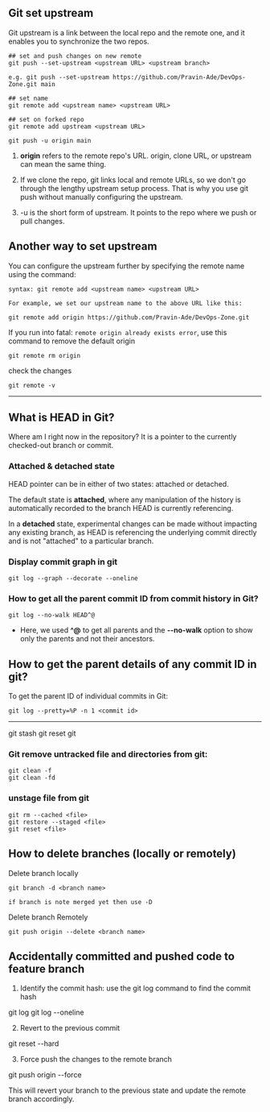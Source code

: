 ## Git set upstream
Git upstream is a link between the local repo and the remote one, and it enables you to synchronize the two repos.

    ## set and push changes on new remote
    git push --set-upstream <upstream URL> <upstream branch>

    e.g. git push --set-upstream https://github.com/Pravin-Ade/DevOps-Zone.git main

    ## set name
    git remote add <upstream name> <upstream URL>

    ## set on forked repo
    git remote add upstream <upstream URL>
    
``git push -u origin main``

1. **origin** refers to the remote repo's URL. origin, clone URL, or upstream can mean the same thing.

2. If we clone the repo, git links local and remote URLs, so we don't go through the lengthy upstream setup process. That is why you use git push without manually configuring the upstream.

3. -u is the short form of upstream. It points to the repo where we push or pull changes.

## Another way to set upstream
You can configure the upstream further by specifying the remote name using the command:

    syntax: git remote add <upstream name> <upstream URL>

    For example, we set our upstream name to the above URL like this:

    git remote add origin https://github.com/Pravin-Ade/DevOps-Zone.git

If you run into fatal: `remote origin already exists error`, use this command to remove the default origin

    git remote rm origin

check the changes

    git remote -v

---------------------------------------------

## What is HEAD in Git?

Where am I right now in the repository? It is a pointer to the currently checked-out branch or commit.

### Attached & detached state
HEAD pointer can be in either of two states: attached or detached. 

The default state is **attached**, where any manipulation of the history is automatically recorded to the branch HEAD is currently referencing. 

In a **detached** state, experimental changes can be made without impacting any existing branch, as HEAD is referencing the underlying commit directly and is not "attached" to a particular branch.

### Display commit graph in git

    git log --graph --decorate --oneline

### How to get all the parent commit ID from commit history in Git?

    git log --no-walk HEAD^@

- Here, we used **^@** to get all parents and the **--no-walk** option to show only the parents and not their ancestors. 

## How to get the parent details of any commit ID in git?

To get the parent ID of individual commits in Git:

    git log --pretty=%P -n 1 <commit id>

-------------------------------------------------

git stash
git reset
git 

### Git remove untracked file and directories from git:

    git clean -f
    git clean -fd

### unstage file from git

    git rm --cached <file>
    git restore --staged <file>
    git reset <file>

## How to delete branches (locally or remotely)

Delete branch locally

    git branch -d <branch name>

    if branch is note merged yet then use -D

Delete branch Remotely

    git push origin --delete <branch name>


## Accidentally committed and pushed code to feature branch    

1. Identify the commit hash: use the git log command to find the commit hash 

  git log 
  git log --oneline

2. Revert to the previous commit
  
  git reset --hard <commit-hash>

3. Force push the changes to the remote branch

  git push origin <branch-name> --force

This will revert your branch to the previous state and update the remote branch accordingly.


